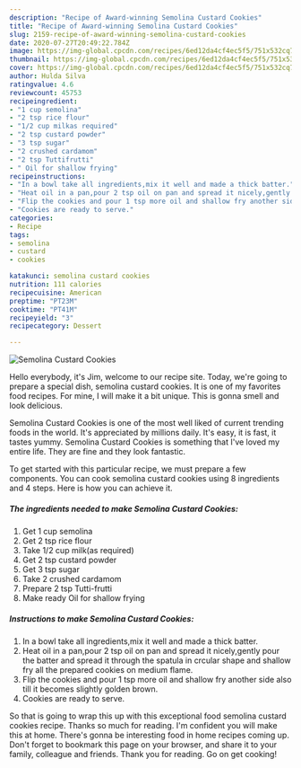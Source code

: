 ```yaml
---
description: "Recipe of Award-winning Semolina Custard Cookies"
title: "Recipe of Award-winning Semolina Custard Cookies"
slug: 2159-recipe-of-award-winning-semolina-custard-cookies
date: 2020-07-27T20:49:22.784Z
image: https://img-global.cpcdn.com/recipes/6ed12da4cf4ec5f5/751x532cq70/semolina-custard-cookies-recipe-main-photo.jpg
thumbnail: https://img-global.cpcdn.com/recipes/6ed12da4cf4ec5f5/751x532cq70/semolina-custard-cookies-recipe-main-photo.jpg
cover: https://img-global.cpcdn.com/recipes/6ed12da4cf4ec5f5/751x532cq70/semolina-custard-cookies-recipe-main-photo.jpg
author: Hulda Silva
ratingvalue: 4.6
reviewcount: 45753
recipeingredient:
- "1 cup semolina"
- "2 tsp rice flour"
- "1/2 cup milkas required"
- "2 tsp custard powder"
- "3 tsp sugar"
- "2 crushed cardamom"
- "2 tsp Tuttifrutti"
- " Oil for shallow frying"
recipeinstructions:
- "In a bowl take all ingredients,mix it well and made a thick batter."
- "Heat oil in a pan,pour 2 tsp oil on pan and spread it nicely,gently pour the batter and spread it through the spatula in crcular shape and shallow fry all the prepared cookies on medium flame."
- "Flip the cookies and pour 1 tsp more oil and shallow fry another side also till it becomes slightly golden brown."
- "Cookies are ready to serve."
categories:
- Recipe
tags:
- semolina
- custard
- cookies

katakunci: semolina custard cookies 
nutrition: 111 calories
recipecuisine: American
preptime: "PT23M"
cooktime: "PT41M"
recipeyield: "3"
recipecategory: Dessert

---
```



![Semolina Custard Cookies](https://img-global.cpcdn.com/recipes/6ed12da4cf4ec5f5/751x532cq70/semolina-custard-cookies-recipe-main-photo.jpg)

Hello everybody, it's Jim, welcome to our recipe site. Today, we're going to prepare a special dish, semolina custard cookies. It is one of my favorites food recipes. For mine, I will make it a bit unique. This is gonna smell and look delicious.



Semolina Custard Cookies is one of the most well liked of current trending foods in the world. It's appreciated by millions daily. It's easy, it is fast, it tastes yummy. Semolina Custard Cookies is something that I've loved my entire life. They are fine and they look fantastic.


To get started with this particular recipe, we must prepare a few components. You can cook semolina custard cookies using 8 ingredients and 4 steps. Here is how you can achieve it.

<!--inarticleads1-->

##### The ingredients needed to make Semolina Custard Cookies:

1. Get 1 cup semolina
1. Get 2 tsp rice flour
1. Take 1/2 cup milk(as required)
1. Get 2 tsp custard powder
1. Get 3 tsp sugar
1. Take 2 crushed cardamom
1. Prepare 2 tsp Tutti-frutti
1. Make ready  Oil for shallow frying




<!--inarticleads2-->

##### Instructions to make Semolina Custard Cookies:

1. In a bowl take all ingredients,mix it well and made a thick batter.
1. Heat oil in a pan,pour 2 tsp oil on pan and spread it nicely,gently pour the batter and spread it through the spatula in crcular shape and shallow fry all the prepared cookies on medium flame.
1. Flip the cookies and pour 1 tsp more oil and shallow fry another side also till it becomes slightly golden brown.
1. Cookies are ready to serve.




So that is going to wrap this up with this exceptional food semolina custard cookies recipe. Thanks so much for reading. I'm confident you will make this at home. There's gonna be interesting food in home recipes coming up. Don't forget to bookmark this page on your browser, and share it to your family, colleague and friends. Thank you for reading. Go on get cooking!

